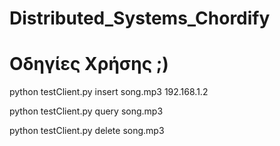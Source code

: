 # Distributed_Systems_Chordify

# Οδηγίες Χρήσης ;)

python testClient.py insert song.mp3 192.168.1.2

python testClient.py query song.mp3

python testClient.py delete song.mp3
